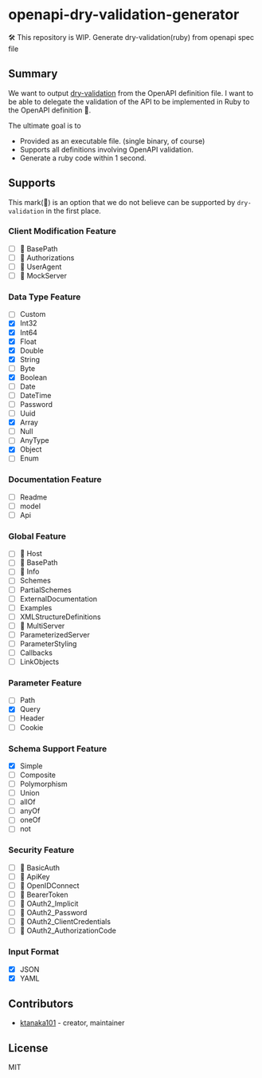 # openapi-dry-validation-generator

🛠 This repository is WIP.
Generate dry-validation(ruby) from openapi spec file

## Summary

We want to output [dry-validation](https://github.com/dry-rb/dry-validation) from the OpenAPI definition file.
I want to be able to delegate the validation of the API to be implemented in Ruby to the OpenAPI definition 🚀.

The ultimate goal is to
- Provided as an executable file. (single binary, of course)
- Supports all definitions involving OpenAPI validation.
- Generate a ruby code within 1 second.

## Supports

This mark(🚫) is an option that we do not believe can be supported by `dry-validation` in the first place.

### Client Modification Feature

- [ ] 🚫 BasePath
- [ ] 🚫 Authorizations
- [ ] 🚫 UserAgent
- [ ] 🚫 MockServer

### Data Type Feature

- [ ] Custom
- [x] Int32
- [x] Int64
- [x] Float
- [x] Double
- [x] String
- [ ] Byte
- [x] Boolean
- [ ] Date
- [ ] DateTime
- [ ] Password
- [ ] Uuid
- [x] Array
- [ ] Null
- [ ] AnyType
- [x] Object
- [ ] Enum

### Documentation Feature

- [ ] Readme
- [ ] model
- [ ] Api

### Global Feature

- [ ] 🚫 Host
- [ ] 🚫 BasePath
- [ ] 🚫 Info
- [ ] Schemes
- [ ] PartialSchemes
- [ ] ExternalDocumentation
- [ ] Examples
- [ ] XMLStructureDefinitions
- [ ] 🚫 MultiServer
- [ ] ParameterizedServer
- [ ] ParameterStyling
- [ ] Callbacks
- [ ] LinkObjects

### Parameter Feature

- [ ] Path
- [x] Query
- [ ] Header
- [ ] Cookie

### Schema Support Feature

- [x] Simple
- [ ] Composite
- [ ] Polymorphism
- [ ] Union
- [ ] allOf
- [ ] anyOf
- [ ] oneOf
- [ ] not

### Security Feature

- [ ] 🚫 BasicAuth
- [ ] 🚫 ApiKey
- [ ] 🚫 OpenIDConnect
- [ ] 🚫 BearerToken
- [ ] 🚫 OAuth2_Implicit
- [ ] 🚫 OAuth2_Password
- [ ] 🚫 OAuth2_ClientCredentials
- [ ] 🚫 OAuth2_AuthorizationCode

### Input Format

- [x] JSON
- [x] YAML

## Contributors

- [ktanaka101](https://github.com/ktanaka101) - creator, maintainer

## License

MIT
